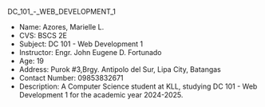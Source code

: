 DC_101_-_WEB_DEVELOPMENT_1
- Name: Azores, Marielle L.
- CVS: BSCS 2E 
- Subject: DC 101 - Web Development 1
- Instructor: Engr. John Eugene D. Fortunado
- Age: 19
- Address: Purok #3,Brgy. Antipolo del Sur, Lipa City, Batangas
- Contact Number: 09853832671
- Description: A Computer Science student at KLL, studying DC 101 - Web Development 1 for the academic year 2024-2025.
